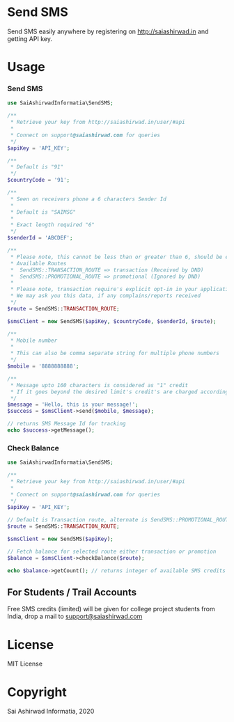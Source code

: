 # Send SMS

Send SMS easily anywhere by registering on http://saiashirwad.in and getting API key.

# Usage

### Send SMS

```php
use SaiAshirwadInformatia\SendSMS;

/**
 * Retrieve your key from http://saiashirwad.in/user/#api
 *
 * Connect on support@saiashirwad.com for queries
 */
$apiKey = 'API_KEY';

/**
 * Default is "91"
 */
$countryCode = '91';

/**
 * Seen on receivers phone a 6 characters Sender Id
 *
 * Default is "SAIMSG"
 *
 * Exact length required "6"
 */
$senderId = 'ABCDEF';

/**
 * Please note, this cannot be less than or greater than 6, should be exact 6 characters
 * Available Routes
 *  SendSMS::TRANSACTION_ROUTE => transaction (Received by DND)
 *  SendSMS::PROMOTIONAL_ROUTE => promotional (Ignored by DND)
 *
 * Please note, transaction require's explicit opt-in in your application
 * We may ask you this data, if any complains/reports received
 */
$route = SendSMS::TRANSACTION_ROUTE;

$smsClient = new SendSMS($apiKey, $countryCode, $senderId, $route);

/**
 * Mobile number
 *
 * This can also be comma separate string for multiple phone numbers
 */
$mobile = '8888888888';

/**
 * Message upto 160 characters is considered as "1" credit
 * If it goes beyond the desired limit's credit's are charged accordingly
 */
$message = 'Hello, this is your message!';
$success = $smsClient->send($mobile, $message);

// returns SMS Message Id for tracking
echo $success->getMessage();
```

### Check Balance

```php
use SaiAshirwadInformatia\SendSMS;

/**
 * Retrieve your key from http://saiashirwad.in/user/#api
 *
 * Connect on support@saiashirwad.com for queries
 */
$apiKey = 'API_KEY';

// Default is Transaction route, alternate is SendSMS::PROMOTIONAL_ROUTE
$route = SendSMS::TRANSACTION_ROUTE;

$smsClient = new SendSMS($apiKey);

// Fetch balance for selected route either transaction or promotion
$balance = $smsClient->checkBalance($route);

echo $balance->getCount(); // returns integer of available SMS credits count
```

## For Students / Trail Accounts

Free SMS credits (limited) will be given for college project students from India, drop a mail to support@saiashirwad.com

# License

MIT License

# Copyright

Sai Ashirwad Informatia, 2020
